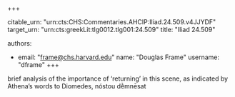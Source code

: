 +++


citable_urn: "urn:cts:CHS:Commentaries.AHCIP:Iliad.24.509.v4JJYDF"
target_urn: "urn:cts:greekLit:tlg0012.tlg001:24.509"
title: "Iliad 24.509"

authors:
- email: "frame@chs.harvard.edu"
  name: "Douglas Frame"
  username: "dframe"
+++

<p>brief analysis of the importance of ‘returning’ in this scene, as indicated by Athena’s words to Diomedes, nóstou dḕmnēsat</p>
